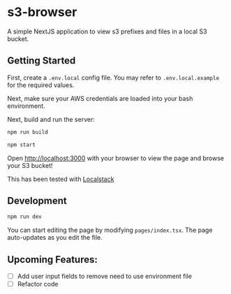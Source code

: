 # s3-browser
A simple NextJS application to view s3 prefixes and files in a local S3 bucket.
## Getting Started
First, create a `.env.local` config file. You may refer to `.env.local.example` for the required values.

Next, make sure your AWS credentials are loaded into your bash environment.

Next, build and run the server:

```bash
npm run build

npm start
```

Open [http://localhost:3000](http://localhost:3000) with your browser to view the page and browse your S3 bucket!

This has been tested with [Localstack](https://github.com/localstack/localstack)

## Development
```bash
npm run dev
```
You can start editing the page by modifying `pages/index.tsx`. The page auto-updates as you edit the file.

## Upcoming Features:
- [ ] Add user input fields to remove need to use environment file
- [ ] Refactor code
